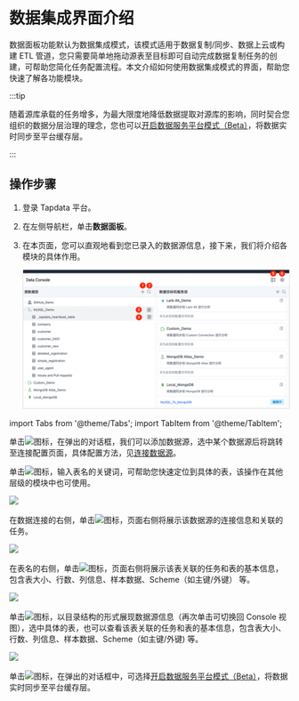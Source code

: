 # 数据集成界面介绍

数据面板功能默认为数据集成模式，该模式适用于数据复制/同步、数据上云或构建 ETL 管道，您只需要简单地拖动源表至目标即可自动完成数据复制任务的创建，可帮助您简化任务配置流程。本文介绍如何使用数据集成模式的界面，帮助您快速了解各功能模块。

:::tip

随着源库承载的任务增多，为最大限度地降低数据提取对源库的影响，同时契合您组织的数据分层治理的理念，您也可以[开启数据服务平台模式（Beta）](../daas-mode/enable-daas-mode.md)，将数据实时同步至平台缓存层。

:::

## 操作步骤

1. 登录 Tapdata 平台。

2. 在左侧导航栏，单击**数据面板**。

3. 在本页面，您可以直观地看到您已录入的数据源信息，接下来，我们将介绍各模块的具体作用。

   ![数据集成模式界面](../../../images/etl_dashboard.png)

   

import Tabs from '@theme/Tabs';
import TabItem from '@theme/TabItem';

<Tabs className="unique-tabs">
    <TabItem value="1" label="① 添加数据源" default>
    <p>单击<img src='https://deploy-preview-67--tapdata.netlify.app/img/add_icon.png'></img>图标，在弹出的对话框，我们可以添加数据源，选中某个数据源后将跳转至连接配置页面，具体配置方法，见<a href="https://docs.tapdata.io/enterprise/user-guide/connect-database/">连接数据源</a>。</p>
   </TabItem>
   <TabItem value="2" label="② 搜索表">
   <p>单击<img src='https://deploy-preview-67--tapdata.netlify.app/img/search_icon.png'></img>图标，输入表名的关键词，可帮助您快速定位到具体的表，该操作在其他层级的模块中也可使用。</p>
   <img src='https://deploy-preview-67--tapdata.netlify.app/img/search_table.png'></img>
   </TabItem>
   <TabItem value="3" label="③ 数据源详情">
   <p>在数据连接的右侧，单击<img src='https://deploy-preview-67--tapdata.netlify.app/img/data_source_detail.png'></img>图标，页面右侧将展示该数据源的连接信息和关联的任务。</p>
   <img src='https://deploy-preview-67--tapdata.netlify.app/img/search_table.png'></img>
   </TabItem>
   <TabItem value="4" label="④ 表详情">
   <p>在表名的右侧，单击<img src='https://deploy-preview-67--tapdata.netlify.app/img/detail_icon.png'></img>图标，页面右侧将展示该表关联的任务和表的基本信息，包含表大小、行数、列信息、样本数据、Scheme（如主键/外键） 等。</p>
   <img src='https://deploy-preview-67--tapdata.netlify.app/img/table_detail.png'></img>
   </TabItem>
   <TabItem value="5" label="⑤ 切换视图">
   <p>单击<img src='https://deploy-preview-67--tapdata.netlify.app/img/switch_icon.png'></img>图标，以目录结构的形式展现数据源信息（再次单击可切换回 Console 视图），选中具体的表，也可以查看该表关联的任务和表的基本信息，包含表大小、行数、列信息、样本数据、Scheme（如主键/外键) 等。</p>
   <img src='https://deploy-preview-67--tapdata.netlify.app/img/data_category_view.png'></img>
   <p></p>
   </TabItem>
   <TabItem value="6" label="⑥ 切换模式">
   <p>单击<img src='https://deploy-preview-67--tapdata.netlify.app/img/setting_icon.png'></img>图标，在弹出的对话框中，可选择<a href="https://deploy-preview-67--tapdata.netlify.app/enterprise/user-guide/data-console/daas-mode/enable-daas-mode">开启数据服务平台模式（Beta）</a>，将数据实时同步至平台缓存层。</p>
</TabItem>
</Tabs>